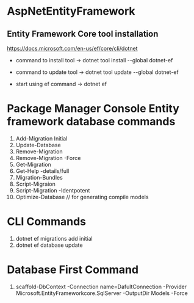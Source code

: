 # AspNetEntityFramework

Entity Framework Core tool installation
------------------------------------------
https://docs.microsoft.com/en-us/ef/core/cli/dotnet

- command to install tool ->
   dotnet tool install --global dotnet-ef

- command to update tool ->
  dotnet tool update --global dotnet-ef

- start using ef command -> dotnet ef

# Package Manager Console Entity framework database commands 

1. Add-Migration Initial   
2. Update-Database
3. Remove-Migration
4. Remove-Migration -Force
5. Get-Migration
6. Get-Help -details/full
7. Migration-Bundles
8. Script-Migraion
9. Script-Migration -Identpotent
10. Optimize-Database  // for generating compile models

# CLI Commands
1. dotnet ef migrations add initial
2. dotnet ef database update
   
# Database First Command
1. scaffold-DbContext -Connection name=DafultConnection -Provider Microsoft.EntityFrameworkcore.SqlServer -OutputDir Models -Force
